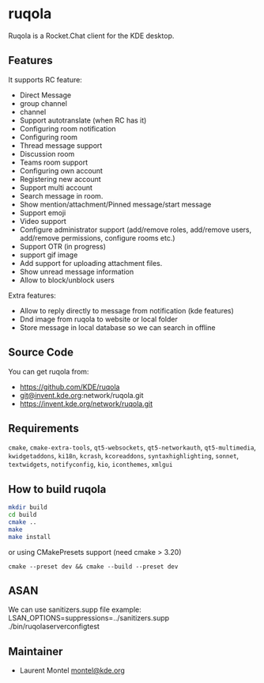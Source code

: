 
# ruqola

Ruqola is a Rocket.Chat client for the KDE desktop.

## Features

It supports RC feature:
- Direct Message
- group channel
- channel
- Support autotranslate (when RC has it)
- Configuring room notification
- Configuring room
- Thread message support
- Discussion room
- Teams room support
- Configuring own account
- Registering new account
- Support multi account
- Search message in room.
- Show mention/attachment/Pinned message/start message
- Support emoji
- Video support
- Configure administrator support (add/remove roles, add/remove users, add/remove permissions, configure rooms etc.) 
- Support OTR (in progress)
- support gif image
- Add support for uploading attachment files.
- Show unread message information
- Allow to block/unblock users

Extra features:
- Allow to reply directly to message from notification (kde features)
- Dnd image from ruqola to website or local folder
- Store message in local database so we can search in offline



## Source Code

You can get ruqola from:

- <https://github.com/KDE/ruqola>
- git@invent.kde.org:network/ruqola.git 
- https://invent.kde.org/network/ruqola.git

## Requirements

`cmake`, `cmake-extra-tools`, `qt5-websockets`, `qt5-networkauth`, `qt5-multimedia`, `kwidgetaddons`, `ki18n`, `kcrash`, `kcoreaddons`, `syntaxhighlighting`, `sonnet`, `textwidgets`, `notifyconfig`, `kio`, `iconthemes`, `xmlgui`

## How to build ruqola

````bash
mkdir build
cd build
cmake ..
make
make install
````
or using CMakePresets support (need cmake > 3.20)
````
cmake --preset dev && cmake --build --preset dev
````

## ASAN

We can use sanitizers.supp file
example: LSAN_OPTIONS=suppressions=../sanitizers.supp ./bin/ruqolaserverconfigtest

## Maintainer

- Laurent Montel <montel@kde.org>

